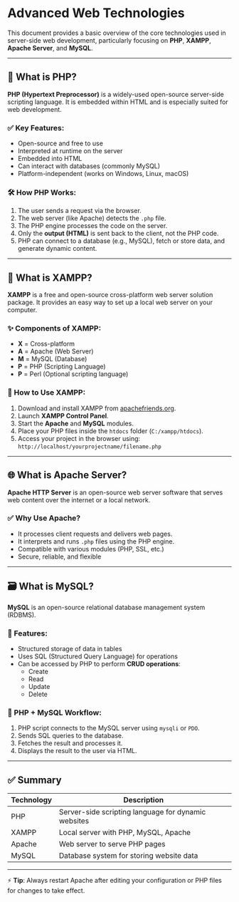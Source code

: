 # Advanced Web Technologies

This document provides a basic overview of the core technologies used in server-side web development, particularly focusing on **PHP**, **XAMPP**, **Apache Server**, and **MySQL**.

---

## 📌 What is PHP?

**PHP (Hypertext Preprocessor)** is a widely-used open-source server-side scripting language. It is embedded within HTML and is especially suited for web development.

### ✅ Key Features:
- Open-source and free to use
- Interpreted at runtime on the server
- Embedded into HTML
- Can interact with databases (commonly MySQL)
- Platform-independent (works on Windows, Linux, macOS)

### 🛠 How PHP Works:
1. The user sends a request via the browser.
2. The web server (like Apache) detects the `.php` file.
3. The PHP engine processes the code on the server.
4. Only the **output (HTML)** is sent back to the client, not the PHP code.
5. PHP can connect to a database (e.g., MySQL), fetch or store data, and generate dynamic content.

---

## 🔧 What is XAMPP?

**XAMPP** is a free and open-source cross-platform web server solution package. It provides an easy way to set up a local web server on your computer.

### ✨ Components of XAMPP:
- **X** = Cross-platform
- **A** = Apache (Web Server)
- **M** = MySQL (Database)
- **P** = PHP (Scripting Language)
- **P** = Perl (Optional scripting language)

### 🚀 How to Use XAMPP:
1. Download and install XAMPP from [apachefriends.org](https://www.apachefriends.org/).
2. Launch **XAMPP Control Panel**.
3. Start the **Apache** and **MySQL** modules.
4. Place your PHP files inside the `htdocs` folder (`C:/xampp/htdocs`).
5. Access your project in the browser using:  
   `http://localhost/yourprojectname/filename.php`

---

## 🌐 What is Apache Server?

**Apache HTTP Server** is an open-source web server software that serves web content over the internet or a local network.

### ✅ Why Use Apache?
- It processes client requests and delivers web pages.
- It interprets and runs `.php` files using the PHP engine.
- Compatible with various modules (PHP, SSL, etc.)
- Secure, reliable, and flexible

---

## 🗃️ What is MySQL?

**MySQL** is an open-source relational database management system (RDBMS).

### 🧩 Features:
- Structured storage of data in tables
- Uses SQL (Structured Query Language) for operations
- Can be accessed by PHP to perform **CRUD operations**:
  - Create
  - Read
  - Update
  - Delete

### 🔄 PHP + MySQL Workflow:
1. PHP script connects to the MySQL server using `mysqli` or `PDO`.
2. Sends SQL queries to the database.
3. Fetches the result and processes it.
4. Displays the result to the user via HTML.

---

## ✅ Summary

| Technology | Description |
|------------|-------------|
| PHP        | Server-side scripting language for dynamic websites |
| XAMPP      | Local server with PHP, MySQL, Apache |
| Apache     | Web server to serve PHP pages |
| MySQL      | Database system for storing website data |

---

⚡ **Tip**: Always restart Apache after editing your configuration or PHP files for changes to take effect.
